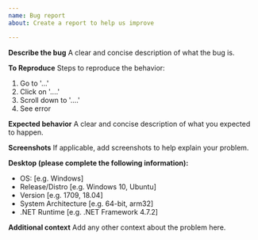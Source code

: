 ```yaml
---
name: Bug report
about: Create a report to help us improve

---
```


**Describe the bug**
A clear and concise description of what the bug is.

**To Reproduce**
Steps to reproduce the behavior:
1. Go to '...'
2. Click on '....'
3. Scroll down to '....'
4. See error

**Expected behavior**
A clear and concise description of what you expected to happen.

**Screenshots**
If applicable, add screenshots to help explain your problem.

**Desktop (please complete the following information):**
 - OS: [e.g. Windows]
 - Release/Distro [e.g. Windows 10, Ubuntu]
 - Version [e.g. 1709, 18.04]
 - System Architecture [e.g. 64-bit, arm32]
 - .NET Runtime [e.g. .NET Framework 4.7.2]

**Additional context**
Add any other context about the problem here.
